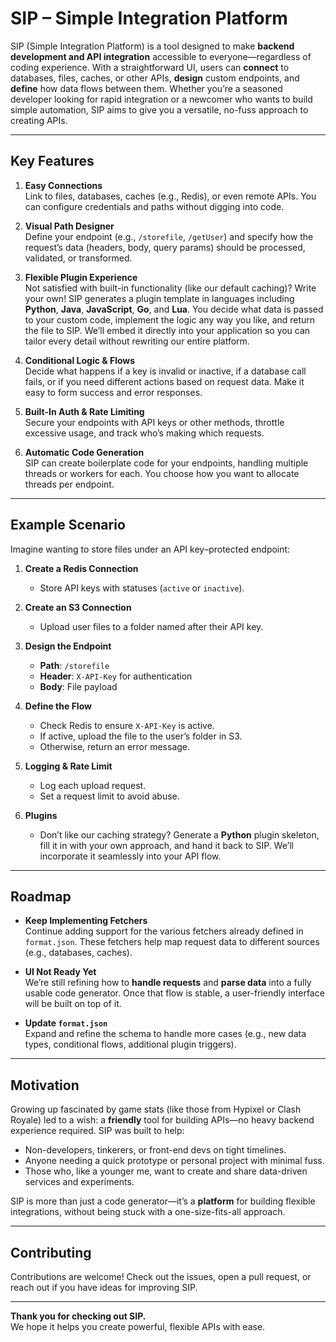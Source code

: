 # SIP – Simple Integration Platform

SIP (Simple Integration Platform) is a tool designed to make **backend development and API integration** accessible to everyone—regardless of coding experience. With a straightforward UI, users can **connect** to databases, files, caches, or other APIs, **design** custom endpoints, and **define** how data flows between them. Whether you’re a seasoned developer looking for rapid integration or a newcomer who wants to build simple automation, SIP aims to give you a versatile, no-fuss approach to creating APIs.

---

## Key Features

1. **Easy Connections**  
   Link to files, databases, caches (e.g., Redis), or even remote APIs. You can configure credentials and paths without digging into code.

2. **Visual Path Designer**  
   Define your endpoint (e.g., `/storefile`, `/getUser`) and specify how the request’s data (headers, body, query params) should be processed, validated, or transformed.

3. **Flexible Plugin Experience**  
   Not satisfied with built-in functionality (like our default caching)? Write your own! SIP generates a plugin template in languages including **Python**, **Java**, **JavaScript**, **Go**, and **Lua**. You decide what data is passed to your custom code, implement the logic any way you like, and return the file to SIP. We’ll embed it directly into your application so you can tailor every detail without rewriting our entire platform.

4. **Conditional Logic & Flows**  
   Decide what happens if a key is invalid or inactive, if a database call fails, or if you need different actions based on request data. Make it easy to form success and error responses.

5. **Built-In Auth & Rate Limiting**  
   Secure your endpoints with API keys or other methods, throttle excessive usage, and track who’s making which requests.

6. **Automatic Code Generation**  
   SIP can create boilerplate code for your endpoints, handling multiple threads or workers for each. You choose how you want to allocate threads per endpoint.

---

## Example Scenario

Imagine wanting to store files under an API key–protected endpoint:

1. **Create a Redis Connection**  
   - Store API keys with statuses (`active` or `inactive`).

2. **Create an S3 Connection**  
   - Upload user files to a folder named after their API key.

3. **Design the Endpoint**  
   - **Path**: `/storefile`  
   - **Header**: `X-API-Key` for authentication  
   - **Body**: File payload

4. **Define the Flow**  
   - Check Redis to ensure `X-API-Key` is active.  
   - If active, upload the file to the user’s folder in S3.  
   - Otherwise, return an error message.

5. **Logging & Rate Limit**  
   - Log each upload request.  
   - Set a request limit to avoid abuse.

6. **Plugins**  
   - Don’t like our caching strategy? Generate a **Python** plugin skeleton, fill it in with your own approach, and hand it back to SIP. We’ll incorporate it seamlessly into your API flow.

---

## Roadmap

- **Keep Implementing Fetchers**  
  Continue adding support for the various fetchers already defined in `format.json`. These fetchers help map request data to different sources (e.g., databases, caches).

- **UI Not Ready Yet**  
  We’re still refining how to **handle requests** and **parse data** into a fully usable code generator. Once that flow is stable, a user-friendly interface will be built on top of it.

- **Update `format.json`**  
  Expand and refine the schema to handle more cases (e.g., new data types, conditional flows, additional plugin triggers).

---

## Motivation

Growing up fascinated by game stats (like those from Hypixel or Clash Royale) led to a wish: a **friendly** tool for building APIs—no heavy backend experience required. SIP was built to help:

- Non-developers, tinkerers, or front-end devs on tight timelines.  
- Anyone needing a quick prototype or personal project with minimal fuss.  
- Those who, like a younger me, want to create and share data-driven services and experiments.

SIP is more than just a code generator—it’s a **platform** for building flexible integrations, without being stuck with a one-size-fits-all approach.

---

## Contributing

Contributions are welcome! Check out the issues, open a pull request, or reach out if you have ideas for improving SIP.

---

**Thank you for checking out SIP.**  
We hope it helps you create powerful, flexible APIs with ease.
